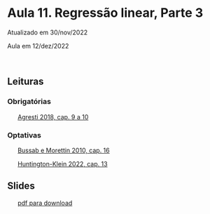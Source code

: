 

# Aula 11. Regressão linear, Parte 3

Atualizado em 30/nov/2022

Aula em 12/dez/2022

<br>

## Leituras

### Obrigatórias 

&nbsp;&nbsp;&nbsp;&nbsp;&nbsp; [Agresti 2018, cap. 9 a 10](leituras/agresti-2018-cap9e10.pdf)


### Optativas

&nbsp;&nbsp;&nbsp;&nbsp;&nbsp; [Bussab e Morettin 2010, cap. 16](leituras/bussab-morettin-2010-cap16.pdf)

&nbsp;&nbsp;&nbsp;&nbsp;&nbsp; [Huntington-Klein 2022, cap. 13](leituras/Huntington-Klein-2022-cap13.pdf)
<br>

## Slides
 
&nbsp;&nbsp;&nbsp;&nbsp;&nbsp; [pdf para download](slides/MQ_2022_Aula_09.pdf)

<br>







